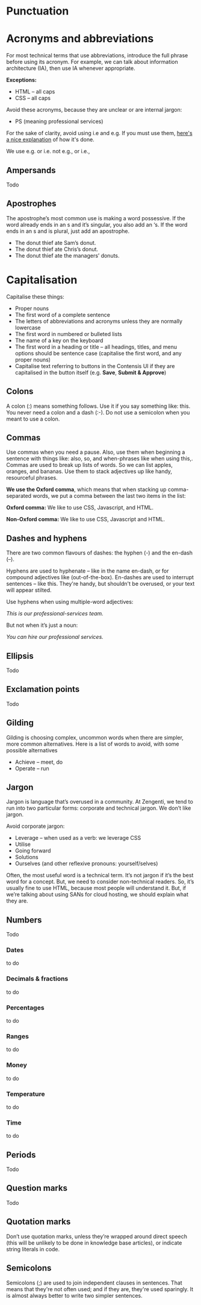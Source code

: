 # Punctuation

# Acronyms and abbreviations
For most technical terms that use abbreviations, introduce the full phrase before using its acronym. For example, we can talk about information architecture (IA), then use IA whenever appropriate.

**Exceptions:**
- HTML – all caps
- CSS – all caps

Avoid these acronyms, because they are unclear or are internal jargon:
- PS (meaning professional services)

For the sake of clarity, avoid using i.e and e.g. If you must use them, [here's a nice explanation](http://theoatmeal.com/comics/ie) of how it's done.

We use e.g. or i.e. not e.g., or i.e.,

## Ampersands
Todo

## Apostrophes
The apostrophe’s most common use is making a word possessive. If the word already ends in an s and it’s singular, you also add an ‘s. If the word ends in an s and is plural, just add an apostrophe.

- The donut thief ate Sam’s donut.
- The donut thief ate Chris’s donut.
- The donut thief ate the managers’ donuts.

# Capitalisation
Capitalise these things:

- Proper nouns
- The first word of a complete sentence
- The letters of abbreviations and acronyms unless they are normally lowercase
- The first word in numbered or bulleted lists
- The name of a key on the keyboard
- The first word in a heading or title – all headings, titles, and menu options should be sentence case (capitalise the first word, and any proper nouns)
- Capitalise text referring to buttons in the Contensis UI if they are capitalised in the button itself (e.g. **Save**, **Submit & Approve**)

## Colons
A colon (:) means something follows. Use it if you say something like: this. You never need a colon and a dash (:-). Do not use a semicolon when you meant to use a colon.

## Commas
Use commas when you need a pause. Also, use them when beginning a sentence with things like: also, so, and when-phrases like when using this,. Commas are used to break up lists of words. So we can list apples, oranges, and bananas. Use them to stack adjectives up like handy, resourceful phrases.

**We use the Oxford comma**, which means that when stacking up comma-separated words, we put a comma between the last two items in the list:

**Oxford comma:**
We like to use CSS, Javascript, and HTML.

**Non-Oxford comma:**
We like to use CSS, Javascript and HTML.

## Dashes and hyphens
There are two common flavours of dashes: the hyphen (-) and the en-dash (–).

Hyphens are used to hyphenate – like in the name en-dash, or for compound adjectives like (out-of-the-box). En-dashes are used to interrupt sentences – like this. They're handy, but shouldn't be overused, or your text will appear stilted.

Use hyphens when using multiple-word adjectives:

*This is our professional-services team.*

But not when it’s just a noun:

*You can hire our professional services.*


## Ellipsis
Todo

## Exclamation points
Todo

## Gilding
Gilding is choosing complex, uncommon words when there are simpler, more common alternatives. Here is a list of words to avoid, with some possible alternatives

- Achieve – meet, do
- Operate – run

## Jargon
Jargon is language that’s overused in a community. At Zengenti, we tend to run into two particular forms: corporate and technical jargon. We don’t like jargon.

Avoid corporate jargon:

- Leverage – when used as a verb: we leverage CSS
- Utilise
- Going forward
- Solutions
- Ourselves (and other reflexive pronouns: yourself/selves)

Often, the most useful word is a technical term. It’s not jargon if it’s the best word for a concept. But, we need to consider non-technical readers. So, it’s usually fine to use HTML, because most people will understand it. But, if we’re talking about using SANs for cloud hosting, we should explain what they are.

## Numbers
Todo

### Dates
to do
### Decimals & fractions
to do
### Percentages
to do
### Ranges
to do
### Money
to do
### Temperature
to do
### Time
to do

## Periods
Todo

## Question marks
Todo

## Quotation marks
Don’t use quotation marks, unless they’re wrapped around direct speech (this will be unlikely to be done in knowledge base articles), or indicate string literals in code.


## Semicolons
Semicolons (;) are used to join independent clauses in sentences. That means that they're not often used; and if they are, they're used sparingly. It is almost always better to write two simpler sentences.
